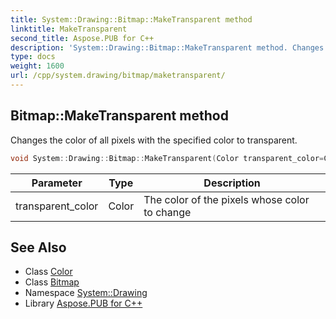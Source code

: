 ```yaml
---
title: System::Drawing::Bitmap::MakeTransparent method
linktitle: MakeTransparent
second_title: Aspose.PUB for C++
description: 'System::Drawing::Bitmap::MakeTransparent method. Changes the color of all pixels with the specified color to transparent in C++.'
type: docs
weight: 1600
url: /cpp/system.drawing/bitmap/maketransparent/
---
```

## Bitmap::MakeTransparent method


Changes the color of all pixels with the specified color to transparent.

```cpp
void System::Drawing::Bitmap::MakeTransparent(Color transparent_color=Color::get_LightGray())
```


| Parameter | Type | Description |
| --- | --- | --- |
| transparent_color | Color | The color of the pixels whose color to change |

## See Also

* Class [Color](../../color/)
* Class [Bitmap](../)
* Namespace [System::Drawing](../../)
* Library [Aspose.PUB for C++](../../../)
